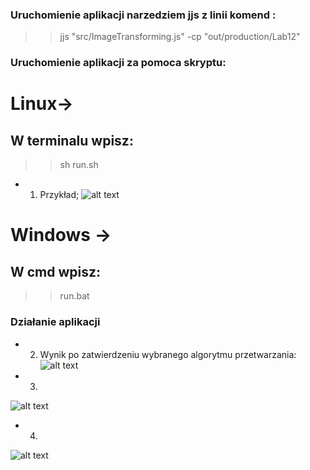 ### Uruchomienie aplikacji narzedziem jjs z linii komend :
>> jjs "src/ImageTransforming.js" -cp "out/production/Lab12"
### Uruchomienie aplikacji za pomoca skryptu:
# Linux->
## W terminalu wpisz: 
>> sh run.sh
* 1. Przykład; 
![alt text](https://git.e-science.pl/kbabik235030/java/raw/Sources/Lab12/screenshots/1.png)

# Windows ->
## W cmd wpisz:
>> run.bat


### Działanie aplikacji

*   2. Wynik po zatwierdzeniu wybranego algorytmu przetwarzania: 
![alt text](https://git.e-science.pl/kbabik235030/java/raw/Sources/Lab12/screenshots/2.png)
*   3.
![alt text](https://git.e-science.pl/kbabik235030/java/raw/Sources/Lab12/screenshots/3.png)
*   4. 
![alt text](https://git.e-science.pl/kbabik235030/java/raw/Sources/Lab12/screenshots/4.png)

